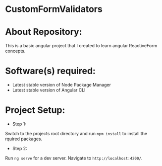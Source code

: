 # CustomFormValidators

# About Repository:
This is a basic angular project that I created to learn angular ReactiveForm concepts.

# Software(s) required:
* Latest stable version of Node Package Manager
* Latest stable version of Angular CLI

# Project Setup:

* Step 1:

Switch to the projects root directory and run `npm install` to install the rquired packages.

* Step 2:

Run `ng serve` for a dev server. Navigate to `http://localhost:4200/`.


